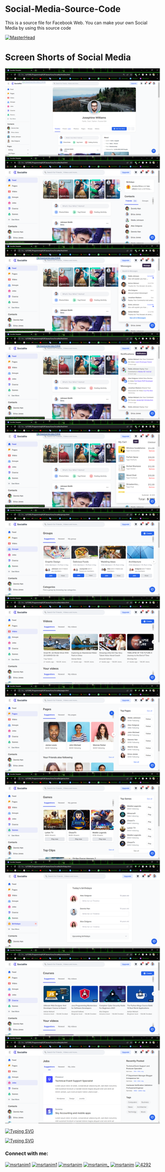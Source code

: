 # Social-Media-Source-Code
This is a source file for Facebook Web. You can make your own Social Media by using this source code

[![MasterHead](https://github.com/MSRTanim/all-REDME/blob/0afe6c9494b62558a8ded75b023646752e92a540/a62c047f-8369-493c-ab14-71ef51bebc55_rw_1200.gif)](http://www.msrtanim.xyz)

# Screen Shorts of Social Media

[![MasterHead](https://github.com/MSRTanim/Social-Media-Source-Code/blob/6abe75aa6eebffa44f3717cca4a9add290cb29fd/Screen%20Shorts/Screenshot%20(144).png)](http://www.msrtanim.xyz)
[![MasterHead](https://github.com/MSRTanim/Social-Media-Source-Code/blob/6abe75aa6eebffa44f3717cca4a9add290cb29fd/Screen%20Shorts/Screenshot%20(145).png)](http://www.msrtanim.xyz)
[![MasterHead](https://github.com/MSRTanim/Social-Media-Source-Code/blob/6abe75aa6eebffa44f3717cca4a9add290cb29fd/Screen%20Shorts/Screenshot%20(146).png)](http://www.msrtanim.xyz)
[![MasterHead](https://github.com/MSRTanim/Social-Media-Source-Code/blob/6abe75aa6eebffa44f3717cca4a9add290cb29fd/Screen%20Shorts/Screenshot%20(147).png)](http://www.msrtanim.xyz)
[![MasterHead](https://github.com/MSRTanim/Social-Media-Source-Code/blob/6abe75aa6eebffa44f3717cca4a9add290cb29fd/Screen%20Shorts/Screenshot%20(148).png)](http://www.msrtanim.xyz)
[![MasterHead](https://github.com/MSRTanim/Social-Media-Source-Code/blob/6abe75aa6eebffa44f3717cca4a9add290cb29fd/Screen%20Shorts/Screenshot%20(149).png)](http://www.msrtanim.xyz)
[![MasterHead](https://github.com/MSRTanim/Social-Media-Source-Code/blob/6abe75aa6eebffa44f3717cca4a9add290cb29fd/Screen%20Shorts/Screenshot%20(150).png)](http://www.msrtanim.xyz)
[![MasterHead](https://github.com/MSRTanim/Social-Media-Source-Code/blob/6abe75aa6eebffa44f3717cca4a9add290cb29fd/Screen%20Shorts/Screenshot%20(151).png)](http://www.msrtanim.xyz)
[![MasterHead](https://github.com/MSRTanim/Social-Media-Source-Code/blob/6abe75aa6eebffa44f3717cca4a9add290cb29fd/Screen%20Shorts/Screenshot%20(152).png)](http://www.msrtanim.xyz)
[![MasterHead](https://github.com/MSRTanim/Social-Media-Source-Code/blob/6abe75aa6eebffa44f3717cca4a9add290cb29fd/Screen%20Shorts/Screenshot%20(153).png)](http://www.msrtanim.xyz)
[![MasterHead](https://github.com/MSRTanim/Social-Media-Source-Code/blob/6abe75aa6eebffa44f3717cca4a9add290cb29fd/Screen%20Shorts/Screenshot%20(154).png)](http://www.msrtanim.xyz)
[![MasterHead](https://github.com/MSRTanim/Social-Media-Source-Code/blob/6abe75aa6eebffa44f3717cca4a9add290cb29fd/Screen%20Shorts/Screenshot%20(155).png)](http://www.msrtanim.xyz)

[![Typing SVG](https://readme-typing-svg.herokuapp.com?font=Fira+Code&pause=1000&color=00F716&width=435&lines=%F0%9F%91%8BHELLO+WORLD+I'M+TANIM+HERE%F0%9F%92%81%F0%9F%8F%BB%E2%80%8D%E2%99%82%EF%B8%8F;%E2%98%A3%EF%B8%8FCEO+OF+TOXIC+CYBER+SECURITY%E2%98%A3%EF%B8%8F;%F0%9F%92%81%F0%9F%8F%BB%E2%80%8D%E2%99%82%EF%B8%8FPLEASE+FOLLOW+MY+GITHUB%F0%9F%92%96;%F0%9F%92%BBTHANKS+ALL+MY+FAMILY+MEMBERS%F0%9F%94%A5)](https://git.io/typing-svg)


[![Typing SVG](https://readme-typing-svg.herokuapp.com?font=Fira+Code&pause=1000&color=00F716&width=435&lines=YOU+RESPECT+ME%2C+I+RESPECT+YOU%F0%9F%A5%B0;YOU+DESPECT+ME%2C+I+FUCK+YOU%F0%9F%96%95%F0%9F%8F%BB)](https://git.io/typing-svg)

<h3 align="left">Connect with me:</h3>
<p align="left">
<a href="https://fb.com/msrtanim.py" target="blank"><img align="center" src="https://raw.githubusercontent.com/rahuldkjain/github-profile-readme-generator/master/src/images/icons/Social/facebook.svg" alt="msrtanim1" height="30" width="40" /></a>
<a href="https://instagram.com/msrtanim1" target="blank"><img align="center" src="https://raw.githubusercontent.com/rahuldkjain/github-profile-readme-generator/master/src/images/icons/Social/instagram.svg" alt="msrtanim1" height="30" width="40" /></a>
<a href="https://www.youtube.com/c/msrtanim" target="blank"><img align="center" src="https://raw.githubusercontent.com/rahuldkjain/github-profile-readme-generator/master/src/images/icons/Social/youtube.svg" alt="msrtanim" height="30" width="40" /></a>
<a href="https://twitter.com/msrtanim_" target="blank"><img align="center" src="https://raw.githubusercontent.com/rahuldkjain/github-profile-readme-generator/master/src/images/icons/Social/twitter.svg" alt="msrtanim_" height="30" width="40" /></a>
<a href="https://codepen.io/msrtanim" target="blank"><img align="center" src="https://raw.githubusercontent.com/rahuldkjain/github-profile-readme-generator/master/src/images/icons/Social/codepen.svg" alt="msrtanim" height="30" width="40" /></a>
<a href="https://discord.gg/4Y4KUUADMC" target="blank"><img align="center" src="https://raw.githubusercontent.com/rahuldkjain/github-profile-readme-generator/master/src/images/icons/Social/discord.svg" alt="4292" height="30" width="40" /></a>
</p>

